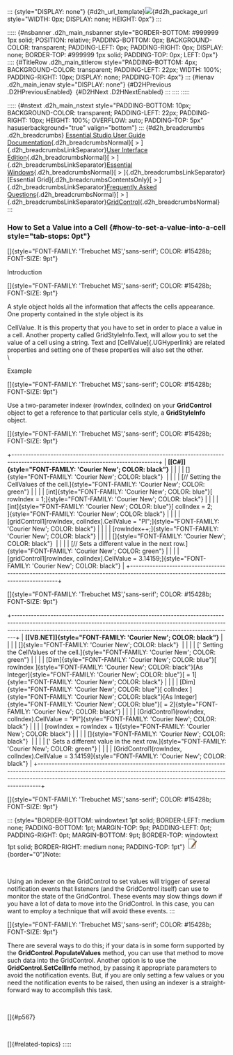 ::: {style="DISPLAY: none"}
[](ms-xhelp:///?Id=d2h_url_template){#d2h_url_template}![](!package_url!){#d2h_package_url style="WIDTH: 0px; DISPLAY: none; HEIGHT: 0px"}
:::

::::: {#nsbanner .d2h_main_nsbanner style="BORDER-BOTTOM: #999999 1px solid; POSITION: relative; PADDING-BOTTOM: 0px; BACKGROUND-COLOR: transparent; PADDING-LEFT: 0px; PADDING-RIGHT: 0px; DISPLAY: none; BORDER-TOP: #999999 1px solid; PADDING-TOP: 0px; LEFT: 0px"}
:::: {#TitleRow .d2h_main_titlerow style="PADDING-BOTTOM: 4px; BACKGROUND-COLOR: transparent; PADDING-LEFT: 22px; WIDTH: 100%; PADDING-RIGHT: 10px; DISPLAY: none; PADDING-TOP: 4px"}
::: {#ienav .d2h_main_ienav style="DISPLAY: none"}
[](ms-xhelp:///?Id=c53e9287-ca09-4d12-878b-8a394dcd1d7c){#D2HPrevious .D2HPreviousEnabled}  [](ms-xhelp:///?Id=03f7099a-5079-43dd-ac95-6f2fd31ecf72){#D2HNext .D2HNextEnabled}
:::
::::
:::::

::::: {#nstext .d2h_main_nstext style="PADDING-BOTTOM: 10px; BACKGROUND-COLOR: transparent; PADDING-LEFT: 22px; PADDING-RIGHT: 10px; HEIGHT: 100%; OVERFLOW: auto; PADDING-TOP: 5px" hasuserbackground="true" valign="bottom"}
::: {#d2h_breadcrumbs .d2h_breadcrumbs}
[Essential Studio User Guide Documentation](ms-xhelp:///?Id=12457748-09e3-4d74-a240-8e049cedf030){.d2h_breadcrumbsNormal}[ \> ]{.d2h_breadcrumbsLinkSeparator}[User Interface Edition](ms-xhelp:///?Id=c29296b7-531c-413b-a0ec-488ca1f7f669){.d2h_breadcrumbsNormal}[ \> ]{.d2h_breadcrumbsLinkSeparator}[Essential Windows](ms-xhelp:///?Id=e60759d8-47a4-4570-9d7a-16a68d63f2ea){.d2h_breadcrumbsNormal}[ \> ]{.d2h_breadcrumbsLinkSeparator}[Essential Grid]{.d2h_breadcrumbsContentsOnly}[ \> ]{.d2h_breadcrumbsLinkSeparator}[Frequently Asked Questions](ms-xhelp:///?Id=28ff22ed-2523-4bf9-8f6c-4d94f7bcabcc){.d2h_breadcrumbsNormal}[ \> ]{.d2h_breadcrumbsLinkSeparator}[GridControl](ms-xhelp:///?Id=89bf6d1f-a0f2-4d1f-add6-545cce1c52f0){.d2h_breadcrumbsNormal}
:::

### How to Set a Value into a Cell {#how-to-set-a-value-into-a-cell style="tab-stops: 0pt"}

[]{style="FONT-FAMILY: 'Trebuchet MS','sans-serif'; COLOR: #15428b; FONT-SIZE: 9pt"} 

Introduction

[]{style="FONT-FAMILY: 'Trebuchet MS','sans-serif'; COLOR: #15428b; FONT-SIZE: 9pt"} 

A style object holds all the information that affects the cells appearance. One property contained in the style object is its

CellValue. It is this property that you have to set in order to place a value in a cell. Another property called GridStyleInfo.Text, will allow you to set the value of a cell using a string. Text and [CellValue]{.UGHyperlink} are related properties and setting one of these properties will also set the other.\
\

Example

[]{style="FONT-FAMILY: 'Trebuchet MS','sans-serif'; COLOR: #15428b; FONT-SIZE: 9pt"} 

Use a two-parameter indexer (rowIndex, colIndex) on your **GridControl** object to get a reference to that particular cells style, a **GridStyleInfo** object.

[]{style="FONT-FAMILY: 'Trebuchet MS','sans-serif'; COLOR: #15428b; FONT-SIZE: 9pt"} 

+----------------------------------------------------------------------------------------------------------------------------------+
| **[\[C#\]]{style="FONT-FAMILY: 'Courier New'; COLOR: black"}**                                                                   |
|                                                                                                                                  |
| []{style="FONT-FAMILY: 'Courier New'; COLOR: black"}                                                                             |
|                                                                                                                                  |
| [// Setting the CellValues of the cell.]{style="FONT-FAMILY: 'Courier New'; COLOR: green"}                                       |
|                                                                                                                                  |
| [int]{style="FONT-FAMILY: 'Courier New'; COLOR: blue"}[ rowIndex = 1;]{style="FONT-FAMILY: 'Courier New'; COLOR: black"}         |
|                                                                                                                                  |
| [int]{style="FONT-FAMILY: 'Courier New'; COLOR: blue"}[ colIndex = 2;        ]{style="FONT-FAMILY: 'Courier New'; COLOR: black"} |
|                                                                                                                                  |
| [gridControl1\[rowIndex, colIndex\].CellValue = \"PI\";]{style="FONT-FAMILY: 'Courier New'; COLOR: black"}                       |
|                                                                                                                                  |
| [rowIndex++;]{style="FONT-FAMILY: 'Courier New'; COLOR: black"}                                                                  |
|                                                                                                                                  |
| []{style="FONT-FAMILY: 'Courier New'; COLOR: black"}                                                                             |
|                                                                                                                                  |
| [// Sets a different value in the next row.]{style="FONT-FAMILY: 'Courier New'; COLOR: green"}                                   |
|                                                                                                                                  |
| [gridControl1\[rowIndex, colIndex\].CellValue = 3.14159;]{style="FONT-FAMILY: 'Courier New'; COLOR: black"}                      |
+----------------------------------------------------------------------------------------------------------------------------------+

[]{style="FONT-FAMILY: 'Trebuchet MS','sans-serif'; COLOR: #15428b; FONT-SIZE: 9pt"} 

+-------------------------------------------------------------------------------------------------------------------------------------------------------------------------------------------------------------------------------------------+
| **[\[VB.NET\]]{style="FONT-FAMILY: 'Courier New'; COLOR: black"}**                                                                                                                                                                        |
|                                                                                                                                                                                                                                           |
| []{style="FONT-FAMILY: 'Courier New'; COLOR: black"}                                                                                                                                                                                      |
|                                                                                                                                                                                                                                           |
| [\' Setting the CellValues of the cell.]{style="FONT-FAMILY: 'Courier New'; COLOR: green"}                                                                                                                                                |
|                                                                                                                                                                                                                                           |
| [Dim]{style="FONT-FAMILY: 'Courier New'; COLOR: blue"}[ rowIndex ]{style="FONT-FAMILY: 'Courier New'; COLOR: black"}[As Integer]{style="FONT-FAMILY: 'Courier New'; COLOR: blue"}[ = 1]{style="FONT-FAMILY: 'Courier New'; COLOR: black"} |
|                                                                                                                                                                                                                                           |
| [Dim]{style="FONT-FAMILY: 'Courier New'; COLOR: blue"}[ colIndex ]{style="FONT-FAMILY: 'Courier New'; COLOR: black"}[As Integer]{style="FONT-FAMILY: 'Courier New'; COLOR: blue"}[ = 2]{style="FONT-FAMILY: 'Courier New'; COLOR: black"} |
|                                                                                                                                                                                                                                           |
| [GridControl1(rowIndex, colIndex).CellValue = \"PI\"]{style="FONT-FAMILY: 'Courier New'; COLOR: black"}                                                                                                                                   |
|                                                                                                                                                                                                                                           |
| [rowIndex = rowIndex + 1]{style="FONT-FAMILY: 'Courier New'; COLOR: black"}                                                                                                                                                               |
|                                                                                                                                                                                                                                           |
| []{style="FONT-FAMILY: 'Courier New'; COLOR: black"}                                                                                                                                                                                      |
|                                                                                                                                                                                                                                           |
| [\' Sets a different value in the next row.]{style="FONT-FAMILY: 'Courier New'; COLOR: green"}                                                                                                                                            |
|                                                                                                                                                                                                                                           |
| [GridControl1(rowIndex, colIndex).CellValue = 3.14159]{style="FONT-FAMILY: 'Courier New'; COLOR: black"}                                                                                                                                  |
+-------------------------------------------------------------------------------------------------------------------------------------------------------------------------------------------------------------------------------------------+

[]{style="FONT-FAMILY: 'Trebuchet MS','sans-serif'; COLOR: #15428b; FONT-SIZE: 9pt"} 

::: {style="BORDER-BOTTOM: windowtext 1pt solid; BORDER-LEFT: medium none; PADDING-BOTTOM: 1pt; MARGIN-TOP: 9pt; PADDING-LEFT: 0pt; PADDING-RIGHT: 0pt; MARGIN-BOTTOM: 9pt; BORDER-TOP: windowtext 1pt solid; BORDER-RIGHT: medium none; PADDING-TOP: 1pt"}
![](ImagesExt/image91_1.jpg){border="0"}Note:

 

Using an indexer on the GridControl to set values will trigger of several notification events that listeners (and the GridControl itself) can use to monitor the state of the GridControl. These events may slow things down if you have a lot of data to move into the GridControl. In this case, you can want to employ a technique that will avoid these events.
:::

[]{style="FONT-FAMILY: 'Trebuchet MS','sans-serif'; COLOR: #15428b; FONT-SIZE: 9pt"} 

There are several ways to do this; if your data is in some form supported by the **GridControl.PopulateValues** method, you can use that method to move such data into the GridControl. Another option is to use the **GridControl.SetCellInfo** method, by passing it appropriate parameters to avoid the notification events. But, if you are only setting a few values or you need the notification events to be raised, then using an indexer is a straight-forward way to accomplish this task.

 

[]{#p567} 

 

[]{#related-topics}
:::::
